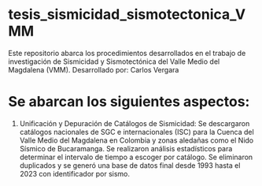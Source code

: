 # tesis_sismicidad_sismotectonica_VMM
Este repositorio abarca los procedimientos desarrollados en el trabajo de investigación de Sismicidad y Sismotectónica del Valle Medio del Magdalena (VMM). Desarrollado por: Carlos Vergara

# Se abarcan los siguientes aspectos:
1. Unificación y Depuración de Catálogos de Sismicidad: Se descargaron catálogos nacionales de SGC e internacionales (ISC) para la Cuenca del Valle Medio del Magdalena en Colombia y zonas aledañas como el Nido Sísmico de Bucaramanga. Se realizaron análisis estadísticos para determinar el intervalo de tiempo a escoger por catálogo. Se eliminaron duplicados y se generó una base de datos final desde 1993 hasta el 2023 con identificador por sismo.
